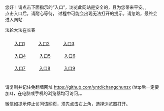 您好！请点击下面指示的“入口”，浏览此网站是安全的，且为您带来平安。。 <br/>
点击入口后，请耐心等待， 过程中可能会出现无法打开的提示，请忽略，最终会进入网站. </br>

法轮大法在长春<br/>
<div style="padding:10px"><a style="margin:20px" target="_blank" href="https://d1in9bsc94ilpw.cloudfront.net/2Qpsp?uvlpij" id="ccLink1" rel="nofollow">入口1</a> <a target="_blank" style="margin:20px" href="https://d3pzdmis3v8ajv.cloudfront.net/2Qpsp?gyfjpr" id="ccLink2" rel="nofollow">入口2</a> <a style="margin:20px" target="_blank" href="https://d3vfl0s7nf4qkr.cloudfront.net/2Qpsp?axnmncpk" id="ccLink3" rel="nofollow">入口3</a></div>

<div style="padding:10px" ><a style="margin:20px" target="_blank" href="https://d1in9bsc94ilpw.cloudfront.net/2Qpsp?uvlpij" id="ccLink4" rel="nofollow">入口4</a> <a style="margin:20px" href="https://d3pzdmis3v8ajv.cloudfront.net/2Qpsp?gyfjpr" target="_blank" id="ccLink5" rel="nofollow">入口5</a> <a style="margin:20px" href="https://d3vfl0s7nf4qkr.cloudfront.net/2Qpsp?axnmncpk" target="_blank" id="ccLink6" rel="nofollow">入口6</a></div>

<div style="padding:10px"><a style="margin:20px" target="_blank" href="https://d1in9bsc94ilpw.cloudfront.net/2Qpsp?uvlpij" id="ccLink7" rel="nofollow">入口7</a> <a style="margin:20px" href="https://d3pzdmis3v8ajv.cloudfront.net/2Qpsp?gyfjpr" target="_blank" id="ccLink8" rel="nofollow">入口8</a> <a style="margin:20px" target="_blank" href="https://d3vfl0s7nf4qkr.cloudfront.net/2Qpsp?axnmncpk" id="ccLink9" rel="nofollow">入口9</a></div>

<br/>



请复制并记住免翻墙网址 https://github.com/yntd/changchunzx (http后一定要加s)，在电脑或手机的浏览器均可访问。。<br/>

微信如提示停止访问该网页，须先点击右上角，选择浏览器打开。
